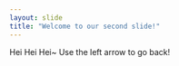 ```yaml
---
layout: slide
title: "Welcome to our second slide!"
---
```

Hei Hei Hei~
Use the left arrow to go back!
